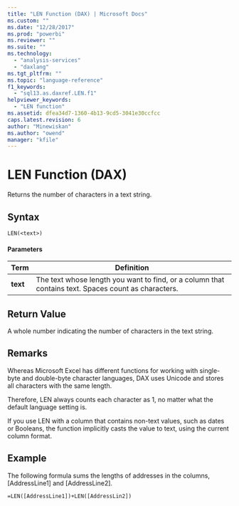 ```yaml
---
title: "LEN Function (DAX) | Microsoft Docs"
ms.custom: ""
ms.date: "12/28/2017"
ms.prod: "powerbi"
ms.reviewer: ""
ms.suite: ""
ms.technology: 
  - "analysis-services"
  - "daxlang"
ms.tgt_pltfrm: ""
ms.topic: "language-reference"
f1_keywords: 
  - "sql13.as.daxref.LEN.f1"
helpviewer_keywords: 
  - "LEN function"
ms.assetid: dfea34d7-1360-4b13-9cd5-3041e30ccfcc
caps.latest.revision: 6
author: "Minewiskan"
ms.author: "owend"
manager: "kfile"
---
```

# LEN Function (DAX)
Returns the number of characters in a text string.  
  
## Syntax  
  
```  
LEN(<text>)  
```  
  
#### Parameters  
  
|Term|Definition|  
|--------|--------------|  
|**text**|The text whose length you want to find, or a column that contains text. Spaces count as characters.|  
  
## Return Value  
A whole number indicating the number of characters in the text string.  
  
  
  
## Remarks  
Whereas Microsoft Excel has different functions for working with single-byte and double-byte character languages, DAX uses Unicode and stores all characters with the same length.  
  
Therefore, LEN always counts each character as 1, no matter what the default language setting is.  
  
If you use LEN with a column that contains non-text values, such as dates or Booleans, the function implicitly casts the value to text, using the current column format.  
  
## Example  
The following formula sums the lengths of addresses in the columns, [AddressLine1] and [AddressLine2].  
  
```  
=LEN([AddressLine1])+LEN([AddressLin2])  
  
